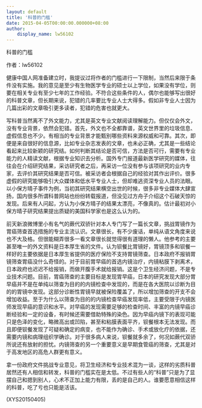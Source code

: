 ```yaml
---
layout: default
title: '科普的门槛'
date: 2015-04-05T00:00:00.000000+08:00
author:
    display_name: lw56102
---
```


科普的门槛

作者：lw56102

健康中国人网准备建立时，我提议过将作者的门槛进行一下限制，当然后来限于条件没有实施。我的意见是至少有生物医学专业的硕士以上学位，如果没有学位，则要在相关专业有至少七年的工作经验。不符合这些条件的人，偶尔也能够写出很好的科普文章，但长期来说，犯错的几率要比专业人士大得多。假如非专业人士因为几篇出彩的文章吸引更多读者，犯错的危害也就更大。

写科普当然离不了外文能力，尤其是英文专业文献阅读理解能力。但仅仅会外文，没有专业背景，依然会犯错。首先，外文也不全都靠谱，英文世界里的垃圾信息、虚假信息也不少。有相当的专业背景才能甄别哪些资料来源权威和可靠。其次，即便是来自很好的信息源，比如专业杂志发表的文章，也未必正确，尤其是一些结论看起来比较新颖的研究结。如何判断其结论是否可信，方法是否可行，需要有专业能力的人精读文献，根据专业知识去分析。国外专门报道最新医学研究的媒体，往往会在介绍研究结果，采访研究者之后，再采访一位没有参与该项研究的业内专家，去评价其研究结果是否可信。被采访者会根据自己的经验对其作出评价。很多虚假的研究能够吸引大众媒体和低水平专业人士，但却难逃资深专业人员的法眼。以小保方晴子事件为例，当初其研究结果横空出世的时候，很多非专业媒体大肆宣扬，国内很多所谓科普网站也纷纷转载报道，但没见过方舟子介绍这个石破天惊的发现。后来有人问起，方认为小保方晴子的结果太漂亮，不像真的。估计最初对小保方晴子研究结果提出质疑的美国科学家也是这么认为的。

前天新浪微博里小有名气的蕨代双骄针对本人专门写了一篇长文章，挑战胃镜作为胃癌筛查首选措施的专业主流认识。文章很长，有不少废话，单纯从语文角度来说也不大及格。但很能糊弄很多一看文章很长就觉得很有道理的懒人。他参考的主要甚至唯一的外文资料是日本厚生省的文件。认为钡餐比胃镜好，胃镜顶多和钡餐一样好的主要依据是日本厚生省提供的医疗保险不支持胃镜筛查。日本政府不报销胃镜筛查胃癌没什么奇怪的。对于目前胃早癌的首选内镜治疗，内镜粘膜下剥离术，日本政府也迟迟不给报销，而做开腹手术就给报销。这是个卫生经济问题，不是专业技术问题。目前，胃癌筛查的主要目标是发现胃早癌，日本的研究发现大部分胃早癌并不是在单纯以筛查为目的的内镜检查中发现的，而是在各大医院以诊断为目的的胃镜中发现。这部分诊断性胃镜早就被保险覆盖了，所以增加筛查的开支不会增加收益。至于为什么以筛查为目的的内镜检查早癌发现率低，主要受限于内镜医师发现早癌的意识和水平。对早癌的发现需要足够的检查时间、丰富的内镜早癌诊断经验和一定的设备，有时候还需要借助特殊的染色。因为早癌内镜下的表现可能只是色泽的变化，略微高出或凹陷，甚至和粘膜表面平齐，钡餐根本无法发现。而且即便钡餐发现了可疑和确定的病变，也不能作为确诊、手术或放化疗的依据，还需要内镜和病理组织学确诊。对于很多病人来说，钡餐就多余了，何况如蕨代双骄所说还有放射的担忧。内镜筛查的另一个重要意义是早期食管癌的筛查，尤其是对于高发地区的高危人群更有意义。

拿一份政府文件挑战专业意见，将卫生经济和专业技术混为一谈，这样的劣质科普居然还有人相信和转发，科普的门槛实在是太低。不过有些人的“科普”只是为了显摆自己和摁到别人，心术不正加上能力有限，丢的是自己的人。谁要愿意相信这样的科普，吃了亏也只能是活该。

(XYS20150405)

